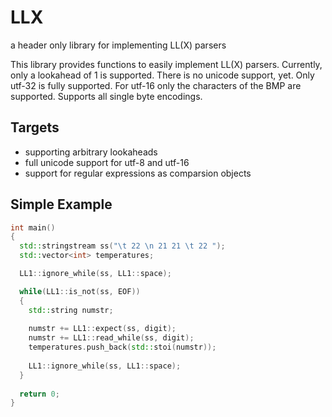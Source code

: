 # LLX
a header only library for implementing LL(X) parsers 

This library provides functions to easily implement LL(X) parsers.
Currently, only a lookahead of 1 is supported.
There is no unicode support, yet. Only utf-32 is fully supported.
For utf-16 only the characters of the BMP are supported.
Supports all single byte encodings.

## Targets
- supporting arbitrary lookaheads
- full unicode support for utf-8 and utf-16
- support for regular expressions as comparsion objects

## Simple Example

```C++
int main()
{
  std::stringstream ss("\t 22 \n 21 21 \t 22 ");
  std::vector<int> temperatures;

  LL1::ignore_while(ss, LL1::space);

  while(LL1::is_not(ss, EOF))
  {  
    std::string numstr;
    
    numstr += LL1::expect(ss, digit);
    numstr += LL1::read_while(ss, digit);
    temperatures.push_back(std::stoi(numstr));
   
    LL1::ignore_while(ss, LL1::space);
  }
  
  return 0;
}
```


